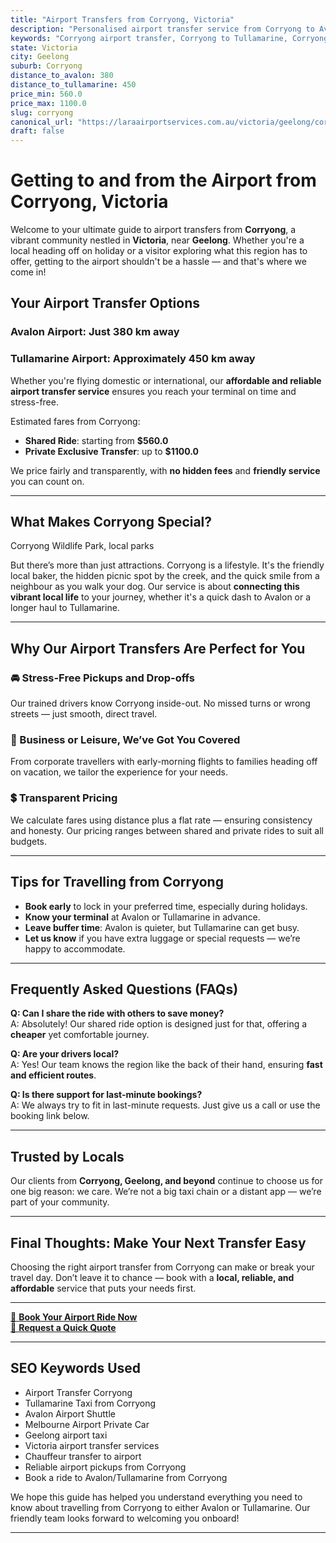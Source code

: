 ```yaml
---
title: "Airport Transfers from Corryong, Victoria"
description: "Personalised airport transfer service from Corryong to Avalon and Tullamarine airports. Enjoy a smooth, affordable ride with us!"
keywords: "Corryong airport transfer, Corryong to Tullamarine, Corryong to Avalon, airport taxi Corryong, private airport transfer Corryong, shared ride Corryong, Corryong transfers, airport shuttle Corryong, book Corryong airport taxi, affordable Corryong airport transfer, Corryong airport transfer service, airport transfer Geelong, airport transfer Melbourne, Melbourne airport taxi, airport transfers Victoria, Tullamarine airport shuttle, Avalon airport transfers, Melbourne private transfer, airport transport services Melbourne"
state: Victoria
city: Geelong
suburb: Corryong
distance_to_avalon: 380
distance_to_tullamarine: 450
price_min: 560.0
price_max: 1100.0
slug: corryong
canonical_url: "https://laraairportservices.com.au/victoria/geelong/corryong/"
draft: false
---
```


# Getting to and from the Airport from Corryong, Victoria

Welcome to your ultimate guide to airport transfers from **Corryong**, a vibrant community nestled in **Victoria**, near **Geelong**. Whether you're a local heading off on holiday or a visitor exploring what this region has to offer, getting to the airport shouldn't be a hassle — and that's where we come in!

## Your Airport Transfer Options

### Avalon Airport: Just 380 km away  
### Tullamarine Airport: Approximately 450 km away

Whether you're flying domestic or international, our **affordable and reliable airport transfer service** ensures you reach your terminal on time and stress-free.

Estimated fares from Corryong:
- **Shared Ride**: starting from **$560.0**
- **Private Exclusive Transfer**: up to **$1100.0**

We price fairly and transparently, with **no hidden fees** and **friendly service** you can count on.

---

## What Makes Corryong Special?

Corryong Wildlife Park, local parks

But there’s more than just attractions. Corryong is a lifestyle. It's the friendly local baker, the hidden picnic spot by the creek, and the quick smile from a neighbour as you walk your dog. Our service is about **connecting this vibrant local life** to your journey, whether it's a quick dash to Avalon or a longer haul to Tullamarine.

---

## Why Our Airport Transfers Are Perfect for You

### 🚘 Stress-Free Pickups and Drop-offs
Our trained drivers know Corryong inside-out. No missed turns or wrong streets — just smooth, direct travel.

### 💼 Business or Leisure, We’ve Got You Covered
From corporate travellers with early-morning flights to families heading off on vacation, we tailor the experience for your needs.

### 💲 Transparent Pricing
We calculate fares using distance plus a flat rate — ensuring consistency and honesty. Our pricing ranges between shared and private rides to suit all budgets.

---

## Tips for Travelling from Corryong

- **Book early** to lock in your preferred time, especially during holidays.
- **Know your terminal** at Avalon or Tullamarine in advance.
- **Leave buffer time**: Avalon is quieter, but Tullamarine can get busy.
- **Let us know** if you have extra luggage or special requests — we’re happy to accommodate.

---

## Frequently Asked Questions (FAQs)

**Q: Can I share the ride with others to save money?**  
A: Absolutely! Our shared ride option is designed just for that, offering a **cheaper** yet comfortable journey.

**Q: Are your drivers local?**  
A: Yes! Our team knows the region like the back of their hand, ensuring **fast and efficient routes**.

**Q: Is there support for last-minute bookings?**  
A: We always try to fit in last-minute requests. Just give us a call or use the booking link below.

---

## Trusted by Locals

Our clients from **Corryong, Geelong, and beyond** continue to choose us for one big reason: we care. We’re not a big taxi chain or a distant app — we’re part of your community.

---

## Final Thoughts: Make Your Next Transfer Easy

Choosing the right airport transfer from Corryong can make or break your travel day. Don’t leave it to chance — book with a **local, reliable, and affordable** service that puts your needs first.

---

[📅 **Book Your Airport Ride Now**](https://laraairportservices.square.site/s/appointments)  
[📧 **Request a Quick Quote**](https://laraairportservices.square.site/contact-us)

---

## SEO Keywords Used
- Airport Transfer Corryong
- Tullamarine Taxi from Corryong
- Avalon Airport Shuttle
- Melbourne Airport Private Car
- Geelong airport taxi
- Victoria airport transfer services
- Chauffeur transfer to airport
- Reliable airport pickups from Corryong
- Book a ride to Avalon/Tullamarine from Corryong

We hope this guide has helped you understand everything you need to know about travelling from Corryong to either Avalon or Tullamarine. Our friendly team looks forward to welcoming you onboard!

---
